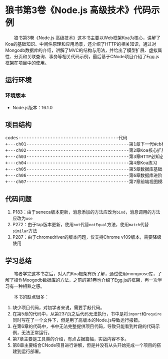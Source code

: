 # 狼书第3卷《Node.js 高级技术》代码示例

&emsp;&emsp;狼书第3卷《Node.js 高级技术》这本书主要以Web框架Koa为核心，讲解了Koa的基础知识、中间件原理和应用场景，还介绍了HTTP的相关知识，通过对Mongodb数据库的介绍，讲解了MVC的结构与用法，并给出了模型扩展、虚拟属性、分页和关联查询、事务等相关代码示例，最后基于CNode项目介绍了Egg.js框架在项目中的使用。

## 运行环境

### 环境版本

- Node.js版本：16.1.0

## 项目结构
<pre>
codes--------------------------------------代码
+---ch01---------------------------------------第1章下一代Web框架Koa
+---ch02---------------------------------------第2章Koa核心扩展机制：中间件
+---ch03---------------------------------------第3章HTTP必知必会
+---ch04---------------------------------------第4章Koa练习
+---ch05---------------------------------------第5章数据库基础
+---ch06---------------------------------------第6章数据库进阶
+---ch07---------------------------------------第7章前端视图模板
</pre>

## 代码问题
1. P183：由于seneca版本更新，消息添加的方法应改为`bind`，消息调用的方法应改为`use`
2. P272：由于tap版本更新，使用`not`代替`notEqual`方法，使用`match`代替`similar`方法
3. P287：由于chromedriver的版本问题，仅支持Chrome v109版本，需要降级使用

## 学习总结

&emsp;&emsp;笔者学完这本书之后，对入门Koa框架有所了解，通过使用mongoose库，了解了操作Moogodb数据库的方法，之前的第1卷也介绍了Egg.js的框架，再一次学习有一种相熟之感。

&emsp;&emsp;本书的缺点很多：
1. 缺少项目代码，对初学者来说，需要手敲代码。
2. 在第5章的代码中，从第237页之后代码无法执行，书中是将`import`和`require`同时写在了一个文件下，但是用了高版本的Node.js导致运行报错。
3. 在第6章的代码中，书中无法完整提供项目代码，导致只能看到片段的代码示例，无法正常运行。
4. 第7章主要是工具类的介绍，有点占据篇幅，实战内容不多。
5. 第8章主要结合CNode项目进行讲解，但是并没有从头开始完成一个项目的搭建到运行部署。
